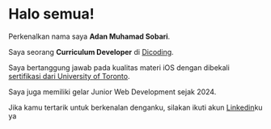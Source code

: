 # Halo semua! 

Perkenalkan nama saya **Adan Muhamad Sobari**.<br>

Saya seorang **Curriculum Developer** di [Dicoding](https://www.dicoding.com/).<br>

Saya bertanggung jawab pada kualitas materi iOS dengan dibekali [sertifikasi dari University of Toronto](https://www.coursera.org/account/accomplishments/specialization/CLKJD8XBXJ3M).<br>

Saya juga memiliki gelar Junior Web Development sejak 2024.<br>

Jika kamu tertarik untuk berkenalan denganku, silakan ikuti akun [Linkedin](https://www.linkedin.com/in/adam-muhamad-sobari-753587335)ku ya
